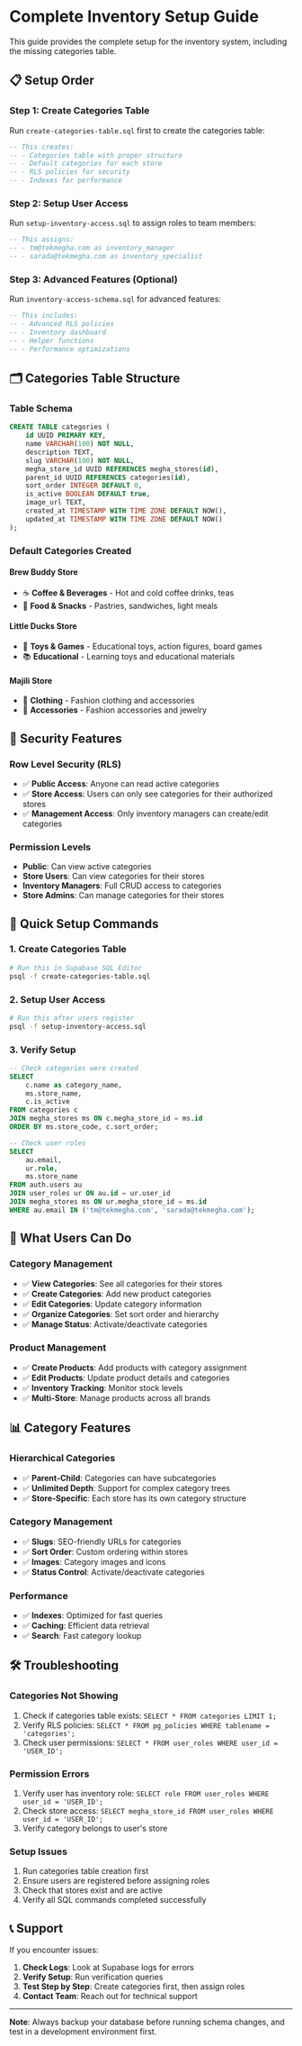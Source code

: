 # Complete Inventory Setup Guide

This guide provides the complete setup for the inventory system, including the missing categories table.

## 📋 **Setup Order**

### **Step 1: Create Categories Table**
Run `create-categories-table.sql` first to create the categories table:

```sql
-- This creates:
-- - Categories table with proper structure
-- - Default categories for each store
-- - RLS policies for security
-- - Indexes for performance
```

### **Step 2: Setup User Access**
Run `setup-inventory-access.sql` to assign roles to team members:

```sql
-- This assigns:
-- - tm@tekmegha.com as inventory_manager
-- - sarada@tekmegha.com as inventory_specialist
```

### **Step 3: Advanced Features (Optional)**
Run `inventory-access-schema.sql` for advanced features:

```sql
-- This includes:
-- - Advanced RLS policies
-- - Inventory dashboard
-- - Helper functions
-- - Performance optimizations
```

## 🗂️ **Categories Table Structure**

### **Table Schema**
```sql
CREATE TABLE categories (
    id UUID PRIMARY KEY,
    name VARCHAR(100) NOT NULL,
    description TEXT,
    slug VARCHAR(100) NOT NULL,
    megha_store_id UUID REFERENCES megha_stores(id),
    parent_id UUID REFERENCES categories(id),
    sort_order INTEGER DEFAULT 0,
    is_active BOOLEAN DEFAULT true,
    image_url TEXT,
    created_at TIMESTAMP WITH TIME ZONE DEFAULT NOW(),
    updated_at TIMESTAMP WITH TIME ZONE DEFAULT NOW()
);
```

### **Default Categories Created**

#### **Brew Buddy Store**
- ☕ **Coffee & Beverages** - Hot and cold coffee drinks, teas
- 🥐 **Food & Snacks** - Pastries, sandwiches, light meals

#### **Little Ducks Store**
- 🧸 **Toys & Games** - Educational toys, action figures, board games
- 📚 **Educational** - Learning toys and educational materials

#### **Majili Store**
- 👗 **Clothing** - Fashion clothing and accessories
- 💍 **Accessories** - Fashion accessories and jewelry

## 🔐 **Security Features**

### **Row Level Security (RLS)**
- ✅ **Public Access**: Anyone can read active categories
- ✅ **Store Access**: Users can only see categories for their authorized stores
- ✅ **Management Access**: Only inventory managers can create/edit categories

### **Permission Levels**
- **Public**: Can view active categories
- **Store Users**: Can view categories for their stores
- **Inventory Managers**: Full CRUD access to categories
- **Store Admins**: Can manage categories for their stores

## 🚀 **Quick Setup Commands**

### **1. Create Categories Table**
```bash
# Run this in Supabase SQL Editor
psql -f create-categories-table.sql
```

### **2. Setup User Access**
```bash
# Run this after users register
psql -f setup-inventory-access.sql
```

### **3. Verify Setup**
```sql
-- Check categories were created
SELECT 
    c.name as category_name,
    ms.store_name,
    c.is_active
FROM categories c
JOIN megha_stores ms ON c.megha_store_id = ms.id
ORDER BY ms.store_code, c.sort_order;

-- Check user roles
SELECT 
    au.email,
    ur.role,
    ms.store_name
FROM auth.users au
JOIN user_roles ur ON au.id = ur.user_id
JOIN megha_stores ms ON ur.megha_store_id = ms.id
WHERE au.email IN ('tm@tekmegha.com', 'sarada@tekmegha.com');
```

## 🎯 **What Users Can Do**

### **Category Management**
- ✅ **View Categories**: See all categories for their stores
- ✅ **Create Categories**: Add new product categories
- ✅ **Edit Categories**: Update category information
- ✅ **Organize Categories**: Set sort order and hierarchy
- ✅ **Manage Status**: Activate/deactivate categories

### **Product Management**
- ✅ **Create Products**: Add products with category assignment
- ✅ **Edit Products**: Update product details and categories
- ✅ **Inventory Tracking**: Monitor stock levels
- ✅ **Multi-Store**: Manage products across all brands

## 📊 **Category Features**

### **Hierarchical Categories**
- ✅ **Parent-Child**: Categories can have subcategories
- ✅ **Unlimited Depth**: Support for complex category trees
- ✅ **Store-Specific**: Each store has its own category structure

### **Category Management**
- ✅ **Slugs**: SEO-friendly URLs for categories
- ✅ **Sort Order**: Custom ordering within stores
- ✅ **Images**: Category images and icons
- ✅ **Status Control**: Activate/deactivate categories

### **Performance**
- ✅ **Indexes**: Optimized for fast queries
- ✅ **Caching**: Efficient data retrieval
- ✅ **Search**: Fast category lookup

## 🛠️ **Troubleshooting**

### **Categories Not Showing**
1. Check if categories table exists: `SELECT * FROM categories LIMIT 1;`
2. Verify RLS policies: `SELECT * FROM pg_policies WHERE tablename = 'categories';`
3. Check user permissions: `SELECT * FROM user_roles WHERE user_id = 'USER_ID';`

### **Permission Errors**
1. Verify user has inventory role: `SELECT role FROM user_roles WHERE user_id = 'USER_ID';`
2. Check store access: `SELECT megha_store_id FROM user_roles WHERE user_id = 'USER_ID';`
3. Verify category belongs to user's store

### **Setup Issues**
1. Run categories table creation first
2. Ensure users are registered before assigning roles
3. Check that stores exist and are active
4. Verify all SQL commands completed successfully

## 📞 **Support**

If you encounter issues:
1. **Check Logs**: Look at Supabase logs for errors
2. **Verify Setup**: Run verification queries
3. **Test Step by Step**: Create categories first, then assign roles
4. **Contact Team**: Reach out for technical support

---

**Note**: Always backup your database before running schema changes, and test in a development environment first.

